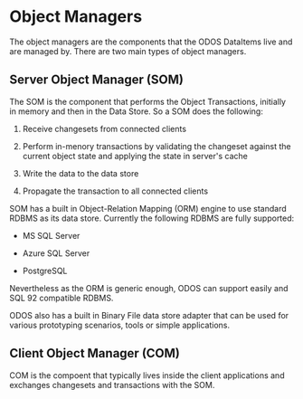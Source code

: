 # Object Managers

The object managers are the components that the ODOS DataItems live and are managed by. There are two main types of object managers.

## Server Object Manager (SOM)

The SOM is the component that performs the Object Transactions, initially in memory and then in the Data Store. So a SOM does the following:

1. Receive changesets from connected clients

2. Perform in-menory transactions by validating the changeset against the current object state and applying the state in server's cache

3. Write the data to the data store

4. Propagate the transaction to all connected clients 

SOM has a built in Object-Relation Mapping (ORM) engine to use standard RDBMS as its data store. Currently the following RDBMS are fully supported:

- MS SQL Server

- Azure SQL Server

- PostgreSQL

Nevertheless as the ORM is generic enough, ODOS can support easily and SQL 92 compatible RDBMS.

ODOS also has a built in Binary File data store adapter that can be used for various prototyping scenarios, tools or simple applications. 

## Client Object Manager (COM)

COM is the compoent that typically lives inside the client applications and exchanges changesets and transactions with the SOM.